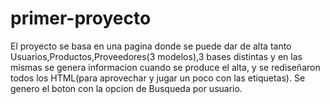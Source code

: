 # primer-proyecto

El proyecto se basa en una pagina donde se puede dar de alta tanto
Usuarios,Productos,Proveedores(3 modelos),3 bases distintas y en las mismas se genera informacion cuando se produce el alta, y se rediseñaron todos los HTML(para aprovechar y jugar un poco con las etiquetas).
Se genero el boton con la opcion de Busqueda por usuario.
